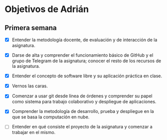 # Objetivos de Adrián

## Primera semana

- [X] Entender la metodología docente, de evaluación y de interacción de la asignatura.

- [X] Darse de alta y comprender el funcionamiento básico de GitHub y el grupo de Telegram de la asignatura; conocer el resto de los recursos de la asignatura.

- [X] Entender el concepto de software libre y su aplicación práctica en clase.

- [X] Vernos las caras.

- [X] Comenzar a usar git desde línea de órdenes y comprender su papel como sistema para trabajo colaborativo y despliegue de aplicaciones.

- [X] Comprender la metodología de desarrollo, prueba y despliegue en la que se basa la computación en nube.

- [ ] Entender en qué consiste el proyecto de la asignatura y comenzar a trabajar en el mismo.
